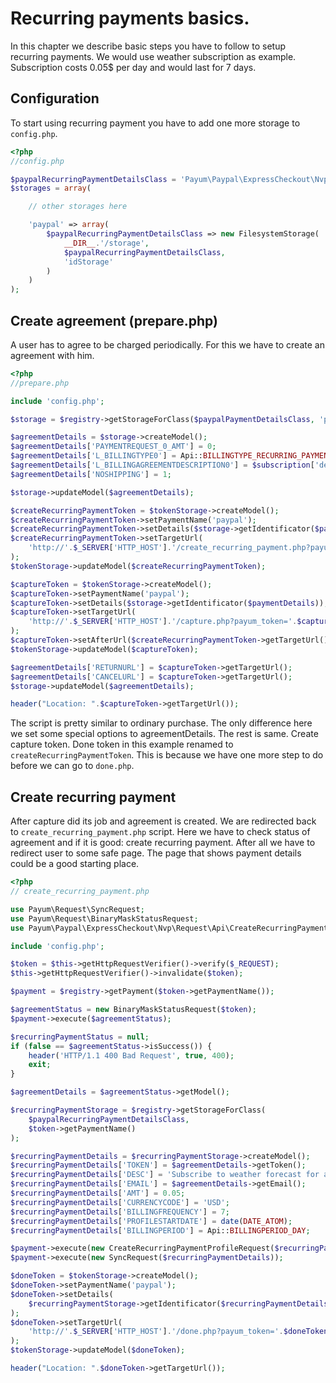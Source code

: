 # Recurring payments basics.

In this chapter we describe basic steps you have to follow to setup recurring payments.
We would use weather subscription as example.
Subscription costs 0.05$ per day and would last for 7 days.

## Configuration

To start using recurring payment you have to add one more storage to `config.php`.

```php
<?php
//config.php

$paypalRecurringPaymentDetailsClass = 'Payum\Paypal\ExpressCheckout\Nvp\Model\RecurringPaymentDetails';
$storages = array(

    // other storages here

    'paypal' => array(
        $paypalRecurringPaymentDetailsClass => new FilesystemStorage(
            __DIR__.'/storage',
            $paypalRecurringPaymentDetailsClass,
            'idStorage'
        )
    )
);
```

## Create agreement (prepare.php)

A user has to agree to be charged periodically.
For this we have to create an agreement with him.

```php
<?php
//prepare.php

include 'config.php';

$storage = $registry->getStorageForClass($paypalPaymentDetailsClass, 'paypal');

$agreementDetails = $storage->createModel();
$agreementDetails['PAYMENTREQUEST_0_AMT'] = 0;
$agreementDetails['L_BILLINGTYPE0'] = Api::BILLINGTYPE_RECURRING_PAYMENTS;
$agreementDetails['L_BILLINGAGREEMENTDESCRIPTION0'] = $subscription['description'];
$agreementDetails['NOSHIPPING'] = 1;

$storage->updateModel($agreementDetails);

$createRecurringPaymentToken = $tokenStorage->createModel();
$createRecurringPaymentToken->setPaymentName('paypal');
$createRecurringPaymentToken->setDetails($storage->getIdentificator($paymentDetails));
$createRecurringPaymentToken->setTargetUrl(
    'http://'.$_SERVER['HTTP_HOST'].'/create_recurring_payment.php?payum_token='.$doneToken->getHash()
);
$tokenStorage->updateModel($createRecurringPaymentToken);

$captureToken = $tokenStorage->createModel();
$captureToken->setPaymentName('paypal');
$captureToken->setDetails($storage->getIdentificator($paymentDetails));
$captureToken->setTargetUrl(
    'http://'.$_SERVER['HTTP_HOST'].'/capture.php?payum_token='.$captureToken->getHash()
);
$captureToken->setAfterUrl($createRecurringPaymentToken->getTargetUrl());
$tokenStorage->updateModel($captureToken);

$agreementDetails['RETURNURL'] = $captureToken->getTargetUrl();
$agreementDetails['CANCELURL'] = $captureToken->getTargetUrl();
$storage->updateModel($agreementDetails);

header("Location: ".$captureToken->getTargetUrl());
```

The script is pretty similar to ordinary purchase.
The only difference here we set some special options to agreementDetails.
The rest is same. Create capture token.
Done token in this example renamed to `createRecurringPaymentToken`.
This is because we have one more step to do before we can go to `done.php`.

## Create recurring payment

After capture did its job and agreement is created.
We are redirected back to `create_recurring_payment.php` script.
Here we have to check status of agreement and if it is good: create recurring payment.
After all we have to redirect user to some safe page.
The page that shows payment details could be a good starting place.

```php
<?php
// create_recurring_payment.php

use Payum\Request\SyncRequest;
use Payum\Request\BinaryMaskStatusRequest;
use Payum\Paypal\ExpressCheckout\Nvp\Request\Api\CreateRecurringPaymentProfileRequest;

include 'config.php';

$token = $this->getHttpRequestVerifier()->verify($_REQUEST);
$this->getHttpRequestVerifier()->invalidate($token);

$payment = $registry->getPayment($token->getPaymentName());

$agreementStatus = new BinaryMaskStatusRequest($token);
$payment->execute($agreementStatus);

$recurringPaymentStatus = null;
if (false == $agreementStatus->isSuccess()) {
    header('HTTP/1.1 400 Bad Request', true, 400);
    exit;
}

$agreementDetails = $agreementStatus->getModel();

$recurringPaymentStorage = $registry->getStorageForClass(
    $paypalRecurringPaymentDetailsClass,
    $token->getPaymentName()
);

$recurringPaymentDetails = $recurringPaymentStorage->createModel();
$recurringPaymentDetails['TOKEN'] = $agreementDetails->getToken();
$recurringPaymentDetails['DESC'] = 'Subscribe to weather forecast for a week. It is 0.05$ per day.';
$recurringPaymentDetails['EMAIL'] = $agreementDetails->getEmail();
$recurringPaymentDetails['AMT'] = 0.05;
$recurringPaymentDetails['CURRENCYCODE'] = 'USD';
$recurringPaymentDetails['BILLINGFREQUENCY'] = 7;
$recurringPaymentDetails['PROFILESTARTDATE'] = date(DATE_ATOM);
$recurringPaymentDetails['BILLINGPERIOD'] = Api::BILLINGPERIOD_DAY;

$payment->execute(new CreateRecurringPaymentProfileRequest($recurringPaymentDetails));
$payment->execute(new SyncRequest($recurringPaymentDetails));

$doneToken = $tokenStorage->createModel();
$doneToken->setPaymentName('paypal');
$doneToken->setDetails(
    $recurringPaymentStorage->getIdentificator($recurringPaymentDetails)
);
$doneToken->setTargetUrl(
    'http://'.$_SERVER['HTTP_HOST'].'/done.php?payum_token='.$doneToken->getHash()
);
$tokenStorage->updateModel($doneToken);

header("Location: ".$doneToken->getTargetUrl());
```